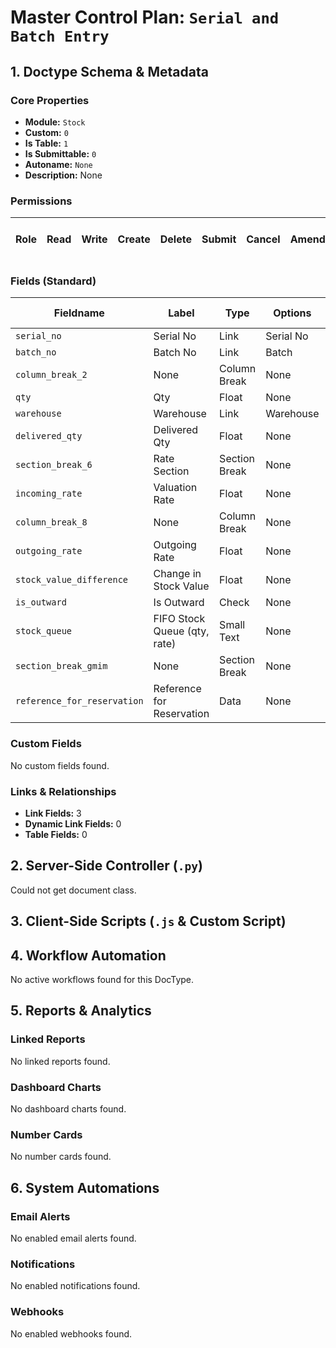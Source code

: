 # Master Control Plan: `Serial and Batch Entry`

## 1. Doctype Schema & Metadata

### Core Properties
- **Module:** `Stock`
- **Custom:** `0`
- **Is Table:** `1`
- **Is Submittable:** `0`
- **Autoname:** `None`
- **Description:** None

### Permissions
| Role | Read | Write | Create | Delete | Submit | Cancel | Amend | Report | Import | Export | Print | Email | Share | Set User Perms |
|---|---|---|---|---|---|---|---|---|---|---|---|---|---|---|


### Fields (Standard)
| Fieldname | Label | Type | Options | Required | Hidden | Read Only | Default | Description |
|---|---|---|---|---|---|---|---|---|
| `serial_no` | Serial No | Link | Serial No |  |  |  | None | None |
| `batch_no` | Batch No | Link | Batch |  |  |  | None | None |
| `column_break_2` | None | Column Break | None |  |  |  | None | None |
| `qty` | Qty | Float | None |  |  |  | 1 | None |
| `warehouse` | Warehouse | Link | Warehouse |  |  |  | None | None |
| `delivered_qty` | Delivered Qty | Float | None |  |  | ✅ | 0 | None |
| `section_break_6` | Rate Section | Section Break | None |  |  |  | None | None |
| `incoming_rate` | Valuation Rate | Float | None |  |  | ✅ | None | None |
| `column_break_8` | None | Column Break | None |  |  |  | None | None |
| `outgoing_rate` | Outgoing Rate | Float | None |  | ✅ | ✅ | None | None |
| `stock_value_difference` | Change in Stock Value | Float | None |  |  | ✅ | None | None |
| `is_outward` | Is Outward | Check | None |  | ✅ | ✅ | 0 | None |
| `stock_queue` | FIFO Stock Queue (qty, rate) | Small Text | None |  |  | ✅ | None | None |
| `section_break_gmim` | None | Section Break | None |  |  |  | None | None |
| `reference_for_reservation` | Reference for Reservation | Data | None |  | ✅ | ✅ | None | None |


### Custom Fields
No custom fields found.


### Links & Relationships
- **Link Fields:** 3
- **Dynamic Link Fields:** 0
- **Table Fields:** 0

## 2. Server-Side Controller (`.py`)
Could not get document class.


## 3. Client-Side Scripts (`.js` & Custom Script)




## 4. Workflow Automation
No active workflows found for this DocType.


## 5. Reports & Analytics
### Linked Reports
No linked reports found.


### Dashboard Charts
No dashboard charts found.


### Number Cards
No number cards found.


## 6. System Automations
### Email Alerts
No enabled email alerts found.


### Notifications
No enabled notifications found.


### Webhooks
No enabled webhooks found.
